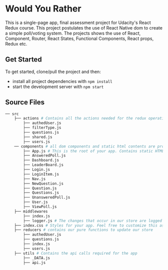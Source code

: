 # Would You Rather
This is a single-page app, final assessment project for Udacity's React Redux course. This project postulates the use of React Native dom to create a simple poll/voting system. The projects shows the use of React, Component, Router, React States, Functional Components, React props, Redux etc.

## Get Started

To get started, clone/pull the project and then:

* install all project dependencies with `npm install`
* start the development server with `npm start`

## Source Files
```bash
── src
    ├── actions # Contains all the actions needed for the redux operations
        ├── authedUser.js
        ├── filterType.js
        ├── questions.js
        ├── shared.js
        ├── users.js
    ── components # all dom components and static html contents are provided in this folder
        ├── App.js # This is the root of your app. Contains static HTML right now and he BrowserRouter.
        ├── AnsweredPoll.js
        ├── Dashboard.js
        ├── LeaderBoard.js
        ├── Login.js
        ├── LoginItem.js
        ├── Nav.js
        ├── NewQuestion.js
        ├── Question.js
        ├── Questions.js
        ├── UnansweredPoll.js
        ├── User.js
        ├── ViewPoll.js
    ├── middlewares
        ├── index.js
        ├── logger.js # The changes that occur in our store are logged from this middleware
    ├── index.css # Styles for your app. Feel free to customize this as you desire.
    ├── reducers # contains our pure functions to update our store
        ├── authedUser.js
        ├── questions.js
        ├── index.js
        ├── users.js
    ├── utils # Contains the api calls required for the app
        ├── _DATA.js
        ├── api.js
```
